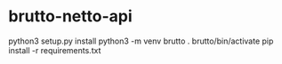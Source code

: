 # brutto-netto-api

python3 setup.py install
python3 -m venv brutto
. brutto/bin/activate
pip install -r requirements.txt
